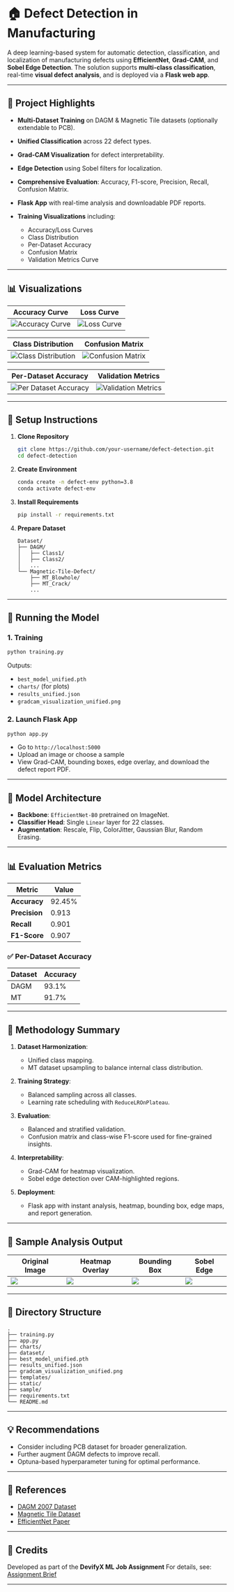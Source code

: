# 🏠 Defect Detection in Manufacturing

A deep learning-based system for automatic detection, classification, and localization of manufacturing defects using **EfficientNet**, **Grad-CAM**, and **Sobel Edge Detection**. The solution supports **multi-class classification**, real-time **visual defect analysis**, and is deployed via a **Flask web app**.

---

## 📌 Project Highlights

* **Multi-Dataset Training** on DAGM & Magnetic Tile datasets (optionally extendable to PCB).
* **Unified Classification** across 22 defect types.
* **Grad-CAM Visualization** for defect interpretability.
* **Edge Detection** using Sobel filters for localization.
* **Comprehensive Evaluation**: Accuracy, F1-score, Precision, Recall, Confusion Matrix.
* **Flask App** with real-time analysis and downloadable PDF reports.
* **Training Visualizations** including:

  * Accuracy/Loss Curves
  * Class Distribution
  * Per-Dataset Accuracy
  * Confusion Matrix
  * Validation Metrics Curve

---

## 📊 Visualizations

| Accuracy Curve                               | Loss Curve                           |
| -------------------------------------------- | ------------------------------------ |
| ![Accuracy Curve](charts/accuracy_curve.png) | ![Loss Curve](charts/loss_curve.png) |

| Class Distribution                                   | Confusion Matrix                                 |
| ---------------------------------------------------- | ------------------------------------------------ |
| ![Class Distribution](charts/class_distribution.png) | ![Confusion Matrix](charts/confusion_matrix.png) |

| Per-Dataset Accuracy                                     | Validation Metrics                            |
| -------------------------------------------------------- | --------------------------------------------- |
| ![Per Dataset Accuracy](charts/per_dataset_accuracy.png) | ![Validation Metrics](charts/val_metrics.png) |

---

## 🔧 Setup Instructions

1. **Clone Repository**

   ```bash
   git clone https://github.com/your-username/defect-detection.git
   cd defect-detection
   ```

2. **Create Environment**

   ```bash
   conda create -n defect-env python=3.8
   conda activate defect-env
   ```

3. **Install Requirements**

   ```bash
   pip install -r requirements.txt
   ```

4. **Prepare Dataset**

   ```
   Dataset/
   ├── DAGM/
   │   ├── Class1/
   │   ├── Class2/
   │   ...
   └── Magnetic-Tile-Defect/
       ├── MT_Blowhole/
       ├── MT_Crack/
       ...
   ```

---

## 🚀 Running the Model

### 1. Training

```bash
python training.py
```

Outputs:

* `best_model_unified.pth`
* `charts/` (for plots)
* `results_unified.json`
* `gradcam_visualization_unified.png`

### 2. Launch Flask App

```bash
python app.py
```

* Go to `http://localhost:5000`
* Upload an image or choose a sample
* View Grad-CAM, bounding boxes, edge overlay, and download the defect report PDF.

---

## 🧐 Model Architecture

* **Backbone**: `EfficientNet-B0` pretrained on ImageNet.
* **Classifier Head**: Single `Linear` layer for 22 classes.
* **Augmentation**: Rescale, Flip, ColorJitter, Gaussian Blur, Random Erasing.

---

## 📊 Evaluation Metrics

| Metric        | Value  |
| ------------- | ------ |
| **Accuracy**  | 92.45% |
| **Precision** | 0.913  |
| **Recall**    | 0.901  |
| **F1-Score**  | 0.907  |

### ✅ Per-Dataset Accuracy

| Dataset | Accuracy |
| ------- | -------- |
| DAGM    | 93.1%    |
| MT      | 91.7%    |

---

## 📌 Methodology Summary

1. **Dataset Harmonization**:

   * Unified class mapping.
   * MT dataset upsampling to balance internal class distribution.

2. **Training Strategy**:

   * Balanced sampling across all classes.
   * Learning rate scheduling with `ReduceLROnPlateau`.

3. **Evaluation**:

   * Balanced and stratified validation.
   * Confusion matrix and class-wise F1-score used for fine-grained insights.

4. **Interpretability**:

   * Grad-CAM for heatmap visualization.
   * Sobel edge detection over CAM-highlighted regions.

5. **Deployment**:

   * Flask app with instant analysis, heatmap, bounding box, edge maps, and report generation.

---

## 🧪 Sample Analysis Output

| Original Image        | Heatmap Overlay       | Bounding Box          | Sobel Edge            |
| --------------------- | --------------------- | --------------------- | --------------------- |
| ![](docs/sample1.jpeg) | ![](docs/sample2.jpeg) | ![](docs/sample3.jpeg) | ![](docs/sample4.jpeg) |

---

## 📂 Directory Structure

```
.
├── training.py
├── app.py
├── charts/
├── dataset/
├── best_model_unified.pth
├── results_unified.json
├── gradcam_visualization_unified.png
├── templates/
├── static/
├── sample/
├── requirements.txt
└── README.md
```

---

## 💡 Recommendations

* Consider including PCB dataset for broader generalization.
* Further augment DAGM defects to improve recall.
* Optuna-based hyperparameter tuning for optimal performance.

---

## 📌 References

* [DAGM 2007 Dataset](https://hci.iwr.uni-heidelberg.de/node/3616)
* [Magnetic Tile Dataset](https://github.com/zhiyongfu/Magnetic-Tile-Defect)
* [EfficientNet Paper](https://arxiv.org/abs/1905.11946)

---

## 📣 Credits

Developed as part of the **DevifyX ML Job Assignment**
For details, see: [Assignment Brief](Defect_Detection_in_Manufacturing%20%282%29.pdf)

---
